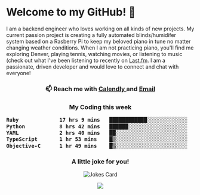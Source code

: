 <h1> Welcome to my GitHub! 👋 </h1>


  I am a backend engineer who loves working on all kinds of new projects. My current passion project is creating a fully automated blinds/humidifer system based on a Rasberry Pi to keep my beloved piano in tune no matter changing weather conditions. When I am not practicing piano, you'll find me exploring Denver, playing tennis, watching movies, or listening to music (check out what I've been listening to recently on [Last.fm](https://www.last.fm/user/mballa000). I am a passionate, driven developer and would love to connect and chat with everyone!

<h3 align = "center"> 📫 Reach me with <a href = "https://calendly.com/msbrandt00/30min"> Calendly </a> and <a href="mailto:msbrandt00@gmail.com">Email</a> 
 </h3>


 
<div align = "center"
[![Anurag's GitHub stats](https://github-readme-stats.vercel.app/api?username=mbrandt00)](https://github.com/anuraghazra/github-readme-stats)
          </div>
<h3 align="center">
  My Coding this week
<!--START_SECTION:waka-->

```txt
Ruby             17 hrs 9 mins   ████████████░░░░░░░░░░░░░   48.03 %
Python           8 hrs 42 mins   ██████░░░░░░░░░░░░░░░░░░░   24.38 %
YAML             2 hrs 40 mins   ██░░░░░░░░░░░░░░░░░░░░░░░   07.48 %
TypeScript       1 hr 53 mins    █▒░░░░░░░░░░░░░░░░░░░░░░░   05.31 %
Objective-C      1 hr 49 mins    █▒░░░░░░░░░░░░░░░░░░░░░░░   05.10 %
```

<!--END_SECTION:waka-->

### A little joke for you!

![Jokes Card](https://readme-jokes.vercel.app/api?hideBorder)

<a href="https://www.linkedin.com/in/mbrandt00/"><img src="https://img.shields.io/badge/linkedin-%230077B5.svg?&style=for-the-badge&logo=linkedin&logoColor=white" /></a>
